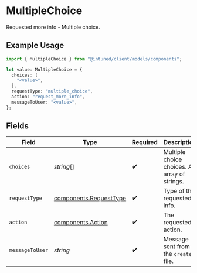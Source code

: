 # MultipleChoice

Requested more info - Multiple choice.

## Example Usage

```typescript
import { MultipleChoice } from "@intuned/client/models/components";

let value: MultipleChoice = {
  choices: [
    "<value>",
  ],
  requestType: "multiple_choice",
  action: "request_more_info",
  messageToUser: "<value>",
};
```

## Fields

| Field                                                            | Type                                                             | Required                                                         | Description                                                      |
| ---------------------------------------------------------------- | ---------------------------------------------------------------- | ---------------------------------------------------------------- | ---------------------------------------------------------------- |
| `choices`                                                        | *string*[]                                                       | :heavy_check_mark:                                               | Multiple choice choices. An array of strings.                    |
| `requestType`                                                    | [components.RequestType](../../models/components/requesttype.md) | :heavy_check_mark:                                               | Type of the requested info.                                      |
| `action`                                                         | [components.Action](../../models/components/action.md)           | :heavy_check_mark:                                               | The requested action.                                            |
| `messageToUser`                                                  | *string*                                                         | :heavy_check_mark:                                               | Message sent from the `create` file.                             |